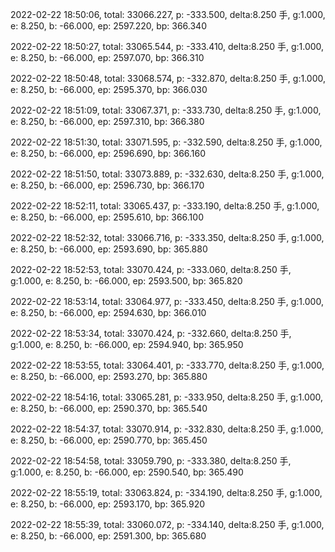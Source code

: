 2022-02-22 18:50:06, total: 33066.227, p: -333.500, delta:8.250 手, g:1.000, e: 8.250, b: -66.000, ep: 2597.220, bp: 366.340

2022-02-22 18:50:27, total: 33065.544, p: -333.410, delta:8.250 手, g:1.000, e: 8.250, b: -66.000, ep: 2597.070, bp: 366.310

2022-02-22 18:50:48, total: 33068.574, p: -332.870, delta:8.250 手, g:1.000, e: 8.250, b: -66.000, ep: 2595.370, bp: 366.030

2022-02-22 18:51:09, total: 33067.371, p: -333.730, delta:8.250 手, g:1.000, e: 8.250, b: -66.000, ep: 2597.310, bp: 366.380

2022-02-22 18:51:30, total: 33071.595, p: -332.590, delta:8.250 手, g:1.000, e: 8.250, b: -66.000, ep: 2596.690, bp: 366.160

2022-02-22 18:51:50, total: 33073.889, p: -332.630, delta:8.250 手, g:1.000, e: 8.250, b: -66.000, ep: 2596.730, bp: 366.170

2022-02-22 18:52:11, total: 33065.437, p: -333.190, delta:8.250 手, g:1.000, e: 8.250, b: -66.000, ep: 2595.610, bp: 366.100

2022-02-22 18:52:32, total: 33066.716, p: -333.350, delta:8.250 手, g:1.000, e: 8.250, b: -66.000, ep: 2593.690, bp: 365.880

2022-02-22 18:52:53, total: 33070.424, p: -333.060, delta:8.250 手, g:1.000, e: 8.250, b: -66.000, ep: 2593.500, bp: 365.820

2022-02-22 18:53:14, total: 33064.977, p: -333.450, delta:8.250 手, g:1.000, e: 8.250, b: -66.000, ep: 2594.630, bp: 366.010

2022-02-22 18:53:34, total: 33070.424, p: -332.660, delta:8.250 手, g:1.000, e: 8.250, b: -66.000, ep: 2594.940, bp: 365.950

2022-02-22 18:53:55, total: 33064.401, p: -333.770, delta:8.250 手, g:1.000, e: 8.250, b: -66.000, ep: 2593.270, bp: 365.880

2022-02-22 18:54:16, total: 33065.281, p: -333.950, delta:8.250 手, g:1.000, e: 8.250, b: -66.000, ep: 2590.370, bp: 365.540

2022-02-22 18:54:37, total: 33070.914, p: -332.830, delta:8.250 手, g:1.000, e: 8.250, b: -66.000, ep: 2590.770, bp: 365.450

2022-02-22 18:54:58, total: 33059.790, p: -333.380, delta:8.250 手, g:1.000, e: 8.250, b: -66.000, ep: 2590.540, bp: 365.490

2022-02-22 18:55:19, total: 33063.824, p: -334.190, delta:8.250 手, g:1.000, e: 8.250, b: -66.000, ep: 2593.170, bp: 365.920

2022-02-22 18:55:39, total: 33060.072, p: -334.140, delta:8.250 手, g:1.000, e: 8.250, b: -66.000, ep: 2591.300, bp: 365.680